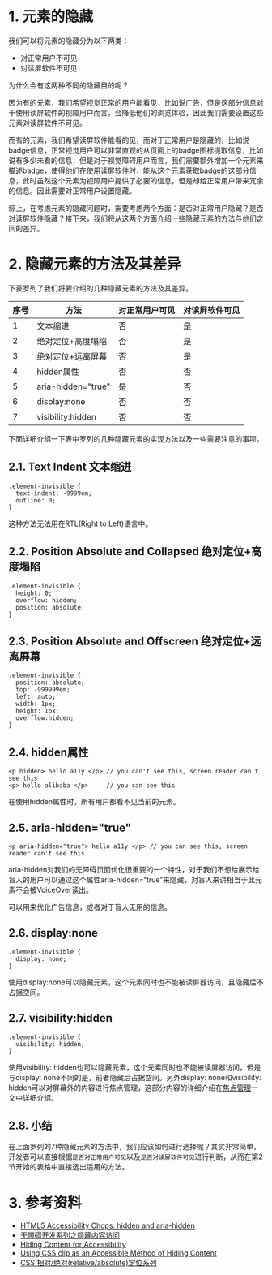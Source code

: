 
# 1. 元素的隐藏

我们可以将元素的隐藏分为以下两类：
- 对正常用户不可见
- 对读屏软件不可见

为什么会有这两种不同的隐藏目的呢？

因为有的元素，我们希望视觉正常的用户能看见，比如说广告，但是这部分信息对于使用读屏软件的视障用户而言，会降低他们的浏览体验，因此我们需要设置这些元素对读屏软件不可见。

而有的元素，我们希望读屏软件能看的见，而对于正常用户是隐藏的，比如说badge信息，正常视觉用户可以非常直观的从页面上的badge图标提取信息，比如说有多少未看的信息，但是对于视觉障碍用户而言，我们需要额外增加一个元素来描述badge，使得他们在使用读屏软件时，能从这个元素获取badge的这部分信息，此时虽然这个元素为视障用户提供了必要的信息，但是却给正常用户带来冗余的信息。因此需要对正常用户设置隐藏。

综上，在考虑元素的隐藏问题时，需要考虑两个方面：是否对正常用户隐藏？是否对读屏软件隐藏？接下来，我们将从这两个方面介绍一些隐藏元素的方法与他们之间的差异。

# 2. 隐藏元素的方法及其差异

下表罗列了我们将要介绍的几种隐藏元素的方法及其差异。

| 序号 | 方法               | 对正常用户可见 | 对读屏软件可见 |
| ---- | ------------------ | -------------- | -------------- |
| 1    | 文本缩进           | 否             | 是             |
| 2    | 绝对定位+高度塌陷  | 否             | 是             |
| 3    | 绝对定位+远离屏幕  | 否             | 是             |
| 4    | hidden属性         | 否             | 否             |
| 5    | aria-hidden="true" | 是             | 否             |
| 6    | display:none       | 否             | 否             |
| 7    | visibility:hidden  | 否             | 否             |



下面详细介绍一下表中罗列的几种隐藏元素的实现方法以及一些需要注意的事项。

## 2.1. Text Indent 文本缩进

```
.element-invisible {
  text-indent: -9999em;
  outline: 0;
}
```
这种方法无法用在RTL(Right to Left)语言中。

## 2.2. Position Absolute and Collapsed 绝对定位+高度塌陷

```
.element-invisible {
  height: 0;
  overflow: hidden;
  position: absolute;
}
```

## 2.3. Position Absolute and Offscreen 绝对定位+远离屏幕

```
.element-invisible {
  position: absolute;
  top: -999999em;
  left: auto;
  width: 1px;
  height: 1px;
  overflow:hidden;
}
```

## 2.4. hidden属性

```
<p hidden> hello a11y </p> // you can't see this, screen reader can't see this 
<p> hello alibaba </p>     // you can see this
```
在使用hidden属性时，所有用户都看不见当前的元素。

## 2.5. aria-hidden="true"

```
<p aria-hidden="true"> hello a11y </p> // you can see this, screen reader can't see this
```

aria-hidden对我们的无障碍页面优化很重要的一个特性，对于我们不想给展示给盲人的用户可以通过这个属性aria-hidden=“true”来隐藏，对盲人来讲相当于此元素不会被VoiceOver读出。

可以用来优化广告信息，或者对于盲人无用的信息。

## 2.6. display:none

```
.element-invisible {
  display: none;
}
```

使用display:none可以隐藏元素，这个元素同时也不能被读屏器访问，且隐藏后不占据空间。

## 2.7. visibility:hidden

```
.element-invisible {
  visibility: hidden;
}
```

使用visibility: hidden也可以隐藏元素，这个元素同时也不能被读屏器访问，但是与display: none不同的是，前者隐藏后占据空间。另外display: none和visibility: hidden可以对屏幕外的内容进行焦点管理，这部分内容的详细介绍在[焦点管理](https://yuque.antfin-inc.com/fusion-design-system/a11y/dn24ez)一文中详细介绍。

## 2.8. 小结

在上面罗列的7种隐藏元素的方法中，我们应该如何进行选择呢？其实非常简单，开发者可以直接根据`是否对正常用户可见`以及`是否对读屏软件可见`进行判断，从而在第2节开始的表格中直接选出适用的方法。


# 3. 参考资料
- [HTML5 Accessibility Chops: hidden and aria-hidden](https://developer.paciellogroup.com/blog/2012/05/html5-accessibility-chops-hidden-and-aria-hidden/)
- [无障碍开发系列之隐藏内容访问](https://blog.csdn.net/yc123h/article/details/51337398)
- [Hiding Content for Accessibility](https://snook.ca/archives/html_and_css/hiding-content-for-accessibility)
- [Using CSS clip as an Accessible Method of Hiding Content](http://adaptivethemes.com/using-css-clip-as-an-accessible-method-of-hiding-content)
- [CSS 相对/绝对(relative/absolute)定位系列](https://www.zhangxinxu.com/wordpress/2011/03/css-%E7%9B%B8%E5%AF%B9%E7%BB%9D%E5%AF%B9relativeabsolute%E5%AE%9A%E4%BD%8D%E7%B3%BB%E5%88%97%EF%BC%88%E4%B8%89%EF%BC%89/)
